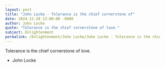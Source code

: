 ```yaml
---
layout: post
title: "John Locke - Tolerance is the chief cornerstone of"
date: 2024-12-28 12:00:00 -0000
author: John Locke
quote: "Tolerance is the chief cornerstone of love."
subject: Enlightenment
permalink: /Enlightenment/John Locke/John Locke - Tolerance is the chief cornerstone of
---
```


Tolerance is the chief cornerstone of love.

- John Locke
